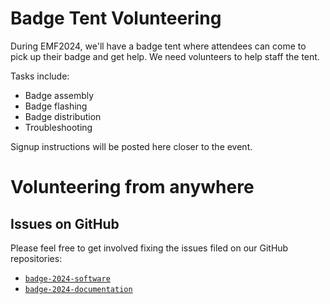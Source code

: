 # Badge Tent Volunteering

During EMF2024, we'll have a badge tent where attendees can come to pick up
their badge and get help. We need volunteers to help staff the tent.

Tasks include:

- Badge assembly
- Badge flashing
- Badge distribution
- Troubleshooting

Signup instructions will be posted here closer to the event.

# Volunteering from anywhere

## Issues on GitHub

Please feel free to get involved fixing the issues filed on our GitHub repositories:

- [`badge-2024-software`](https://github.com/emfcamp/badge-2024-software/issues)
- [`badge-2024-documentation`](https://github.com/emfcamp/badge-2024-documentation)